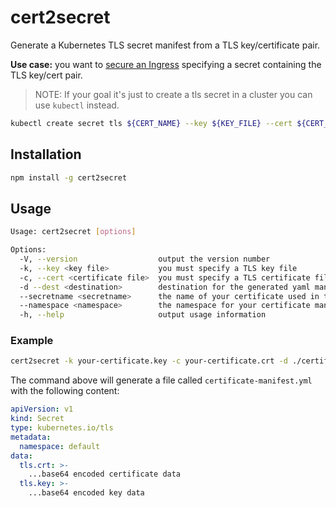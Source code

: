 # cert2secret

Generate a Kubernetes TLS secret manifest from a TLS key/certificate pair.

**Use case:** you want to [secure an Ingress](https://kubernetes.io/docs/concepts/services-networking/ingress/#tls) specifying a secret containing the TLS key/cert pair.

> NOTE: If your goal it's just to create a tls secret in a cluster you can use `kubectl` instead.

```sh
kubectl create secret tls ${CERT_NAME} --key ${KEY_FILE} --cert ${CERT_FILE}
```

## Installation

```sh
npm install -g cert2secret
```

## Usage

```sh
Usage: cert2secret [options]

Options:
  -V, --version                  output the version number
  -k, --key <key file>           you must specify a TLS key file
  -c, --cert <certificate file>  you must specify a TLS certificate file
  -d --dest <destination>        destination for the generated yaml manifest
  --secretname <secretname>      the name of your certificate used in the secret metadata
  --namespace <namespace>        the namespace for your certificate manifest
  -h, --help                     output usage information
```

### Example

```sh
cert2secret -k your-certificate.key -c your-certificate.crt -d ./certificate-manifest.yaml
```

The command above will generate a file called `certificate-manifest.yml` with the following content:

```yaml
apiVersion: v1
kind: Secret
type: kubernetes.io/tls
metadata:
  namespace: default
data:
  tls.crt: >-
    ...base64 encoded certificate data
  tls.key: >-
    ...base64 encoded key data
```
